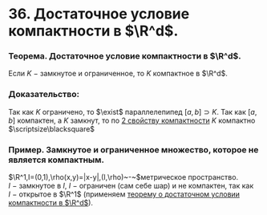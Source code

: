 # 36. Достаточное условие компактности в $\R^d$.

### Теорема. Достаточное условие компактности в $\R^d$.
Если $K~-~$замкнутое и ограниченное, то $K$ компактное в $\R^d$.

### Доказательство:
Так как $K$ ограничено, то $\exist$ параллелепипед $[a,b]\supset K$.
Так как $[a,b]$ компактен, а $K$ замкнут, то по [2 свойству компактности](../%D0%9A%D0%BE%D0%BD%D1%81%D0%BF%D0%B5%D0%BA%D1%82%D1%8B%203caed53170ce46dea253636711191f60/26%2003%2024%2073de64e87f1b48daa887671eab5dfe1c.md) $K$ компактно  $\scriptsize\blacksquare$

### Пример. Замкнутое и ограниченное множество, которое не является компактным.
$\R^1,I=(0,1),\rho(x,y)=|x-y|,(I,\rho)~-~$метрическое пространство.
$I~-~$замкнутое в $I$, $I~-~$ограничен (сам себе шар) и не компактен,
так как $I~-~$открытое в $\R^1$ (применяем [теорему о достаточном условии компактности в $\R^d$](../%D0%9A%D0%BE%D0%BD%D1%81%D0%BF%D0%B5%D0%BA%D1%82%D1%8B%203caed53170ce46dea253636711191f60/26%2003%2024%2073de64e87f1b48daa887671eab5dfe1c.md)).